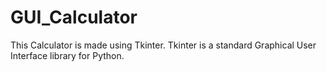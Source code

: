# GUI_Calculator

This Calculator is made using Tkinter.
Tkinter is a standard Graphical User Interface library for Python.
